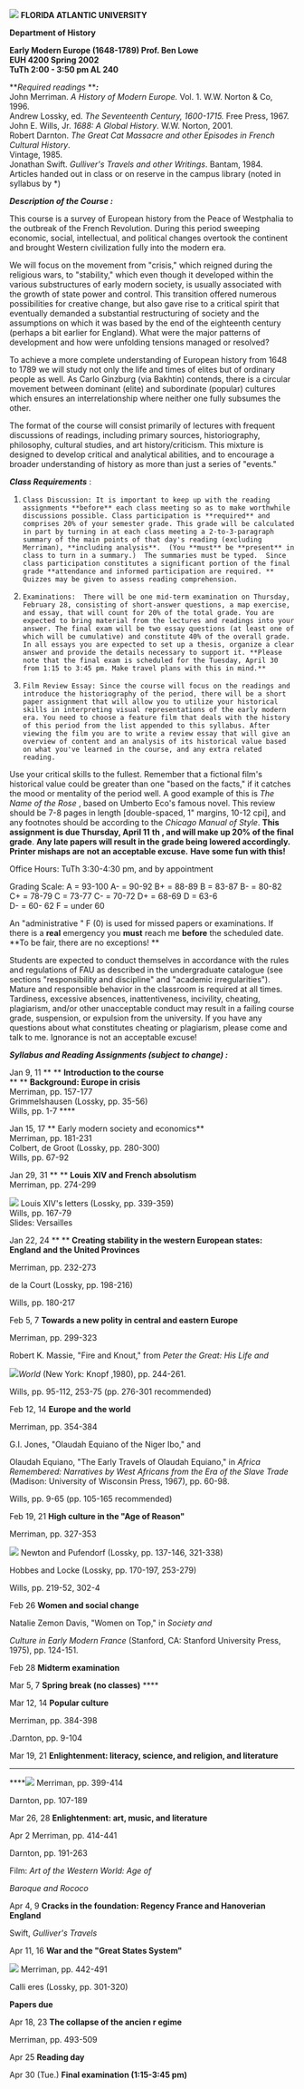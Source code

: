 ![](newton4.gif) **FLORIDA ATLANTIC UNIVERSITY**

**Department of History**

**Early Modern Europe (1648-1789) Prof. Ben Lowe**  
**EUH 4200 Spring 2002**  
**TuTh 2:00 - 3:50 pm AL 240**  
  
**_Required readings_ ****_:_**  
John Merriman. _A History of Modern Europe._ Vol. 1. W.W. Norton  & Co, 1996.  
Andrew Lossky, ed. _The Seventeenth Century, 1600-1715._ Free Press, 1967.  
John E. Wills, Jr. _1688: A Global History_. W.W. Norton, 2001.  
Robert Darnton. _The Great Cat Massacre and other Episodes in French Cultural
History_.  
            Vintage, 1985.   
Jonathan Swift. _Gulliver's Travels and other Writings_. Bantam, 1984.  
Articles handed out in class or on reserve in the campus library (noted in
syllabus by *)  
  
**_Description of the Course :_**

This course is a survey of European history from the Peace of Westphalia to
the outbreak of the French Revolution. During this period sweeping economic,
social, intellectual, and political changes overtook the continent and brought
Western civilization fully into the modern era.

We will focus on the movement from "crisis," which reigned during the
religious wars, to "stability," which even though it developed within the
various substructures of early modern society, is usually associated with the
growth of state power and control. This transition offered numerous
possibilities for creative change, but also gave rise to a critical spirit
that eventually demanded a substantial restructuring of society and the
assumptions on which it was based by the end of the eighteenth century
(perhaps a bit earlier for England). What were the major patterns of
development and how were unfolding tensions managed or resolved?

To achieve a more complete understanding of European history from 1648 to 1789
we will study not only the life and times of elites but of ordinary people as
well. As Carlo Ginzburg (via Bakhtin) contends, there is a circular movement
between dominant (elite) and subordinate (popular) cultures which ensures an
interrelationship where neither one fully subsumes the other.

The format of the course will consist primarily of lectures with frequent
discussions of readings, including primary sources, historiography,
philosophy, cultural studies, and art history/criticism. This mixture is
designed to develop critical and analytical abilities, and to encourage a
broader understanding of history as more than just a series of "events."

**_Class Requirements_** :

1.     Class Discussion: It is important to keep up with the reading assignments **before** each class meeting so as to make worthwhile discussions possible. Class participation is **required** and comprises 20% of your semester grade. This grade will be calculated in part by turning in at each class meeting a 2-to-3-paragraph summary of the main points of that day's reading (excluding Merriman), **including analysis**.  (You **must** be **present** in class to turn in a summary.)  The summaries must be typed.  Since class participation constitutes a significant portion of the final grade **attendance and informed participation are required. ** Quizzes may be given to assess reading comprehension. 

2.     Examinations:  There will be one mid-term examination on Thursday, February 28, consisting of short-answer questions, a map exercise, and essay, that will count for 20% of the total grade. You are expected to bring material from the lectures and readings into your answer. The final exam will be two essay questions (at least one of which will be cumulative) and constitute 40% of the overall grade. In all essays you are expected to set up a thesis, organize a clear answer and provide the details necessary to support it. **Please note that the final exam is scheduled for the Tuesday, April 30 from 1:15 to 3:45 pm. Make travel plans with this in mind.**

3.     Film Review Essay: Since the course will focus on the readings and introduce the historiography of the period, there will be a short paper assignment that will allow you to utilize your historical skills in interpreting visual representations of the early modern era. You need to choose a feature film that deals with the history of this period from the list appended to this syllabus. After viewing the film you are to write a review essay that will give an overview of content and an analysis of its historical value based on what you've learned in the course, and any extra related reading.

Use your critical skills to the fullest. Remember that a fictional film's
historical value could be greater than one "based on the facts," if it catches
the mood or mentality of the period well. A good example of this is _The Name
of the Rose_ , based on Umberto Eco's famous novel. This review should be 7-8
pages in length [double-spaced, 1" margins, 10-12 cpi], and any footnotes
should be according to the _Chicago Manual of Style_. **This assignment is due
Thursday, April 11** **th , and will make up 20% of the final grade**. **Any
late papers will result in the grade being lowered accordingly. Printer
mishaps are** **not an acceptable excuse.** **Have some fun with this!**

Office Hours:                 TuTh 3:30-4:30 pm, and by appointment

Grading Scale:                 A = 93-100 A- = 90-92 B+ = 88-89 B = 83-87 B- =
80-82  
                                      C+ = 78-79 C = 73-77 C- = 70-72 D+ = 68-69 D = 63-6   
                                       D- = 60- 62 F = under 60

An "administrative " F (0) is used for missed papers or examinations. If there
is a **real** emergency you **must** reach me **before** the scheduled date.
**To be fair, there are no exceptions! **

Students are expected to conduct themselves in accordance with the rules and
regulations of FAU as described in the undergraduate catalogue (see sections
"responsibility and discipline" and "academic irregularities"). Mature and
responsible behavior in the classroom is required at all times. Tardiness,
excessive absences, inattentiveness, incivility, cheating, plagiarism, and/or
other unacceptable conduct may result in a failing course grade, suspension,
or expulsion from the university. If you have any questions about what
constitutes cheating or plagiarism, please come and talk to me. Ignorance is
not an acceptable excuse!

**_Syllabus and Reading Assignments (subject to change) :_**

Jan 9, 11  **    **         **Introduction to the course**  
**    **                        **Background: Europe in crisis**  
                                        Merriman, pp. 157-177  
                                        Grimmelshausen (Lossky, pp. 35-56)  
                                        Wills, pp. 1-7 ****  
  
Jan 15, 17 **          Early modern society and economics**  
                                        Merriman, pp. 181-231   
                                        Colbert, de Groot (Lossky, pp. 280-300)  
                                        Wills, pp. 67-92  
  
Jan 29, 31  **    **     **Louis XIV and French absolutism**  
                                        Merriman, pp. 274-299  

![](equiano.jpg)                                        Louis XIV's letters
(Lossky, pp. 339-359)  
                                        Wills, pp. 167-79  
                                        Slides: Versailles 

Jan 22, 24  **    **      **Creating stability in the western European states:
England**              **and the United Provinces**

Merriman, pp. 232-273

de la Court (Lossky, pp. 198-216)

Wills, pp. 180-217

Feb 5, 7 **Towards a new polity in central and eastern Europe**

Merriman, pp. 299-323

Robert K. Massie, "Fire and Knout," from _Peter the Great: His Life and_

_![](rousseau3.gif)World_ (New York: Knopf ,1980), pp. 244-261.

Wills, pp. 95-112, 253-75 (pp. 276-301 recommended)

Feb 12, 14 **Europe and the world**

Merriman, pp. 354-384

G.I. Jones, "Olaudah Equiano of the Niger Ibo," and

Olaudah Equiano, "The Early Travels of Olaudah Equiano," in _Africa
Remembered: Narratives by West Africans from the Era of the Slave Trade_
(Madison: University of Wisconsin Press, 1967), pp. 60-98.

Wills, pp. 9-65 (pp. 105-165 recommended)

Feb 19, 21 **High culture in the "Age of Reason"**

Merriman, pp. 327-353

![](lilliput2.jpg) Newton and Pufendorf (Lossky, pp. 137-146, 321-338)

Hobbes and Locke (Lossky, pp. 170-197, 253-279)

Wills, pp. 219-52, 302-4

Feb 26 **Women and social change**

Natalie Zemon Davis, "Women on Top," in _Society and_

_Culture in Early Modern France_ (Stanford, CA: Stanford University Press,
1975), pp. 124-151.

Feb 28 **Midterm examination**

Mar 5, 7 **Spring break (no classes)** ****

Mar 12, 14 **Popular culture**

Merriman, pp. 384-398

.Darnton, pp. 9-104

Mar 19, 21 **Enlightenment: literacy, science, and religion, and literature**
****

****![](lilliput3.jpg) Merriman, pp. 399-414

Darnton, pp. 107-189

Mar 26, 28 **Enlightenment: art, music, and literature**

Apr 2 Merriman, pp. 414-441

Darnton, pp. 191-263

Film: _Art of the Western World: Age of_

_Baroque and Rococo_

Apr 4, 9 **Cracks in the foundation: Regency France and Hanoverian England**

Swift, _Gulliver's Travels_

Apr 11, 16 **War and the "Great States System"**

![](lilliput4.jpg) Merriman, pp. 442-491

Calli eres (Lossky, pp. 301-320)

**Papers due**

Apr 18, 23 **The collapse of the ancien r egime**

Merriman, pp. 493-509

Apr 25 **Reading day**

Apr 30 (Tue.) **Final examination (1:15-3:45 pm)**

